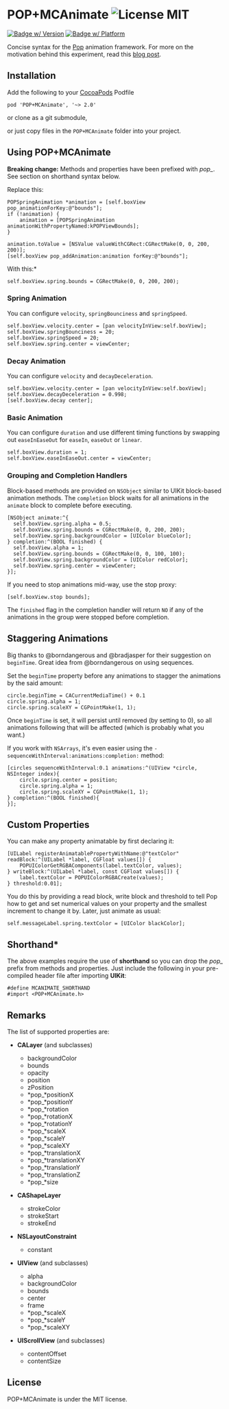 POP+MCAnimate ![License MIT](https://go-shields.herokuapp.com/license-MIT-blue.png)
=============

[![Badge w/ Version](https://cocoapod-badges.herokuapp.com/v/POP+MCAnimate/badge.png)](https://github.com/matthewcheok/POP-MCAnimate)
[![Badge w/ Platform](https://cocoapod-badges.herokuapp.com/p/POP+MCAnimate/badge.svg)](https://github.com/matthewcheok/POP-MCAnimate)

Concise syntax for the [Pop](https://github.com/facebook/pop) animation framework. For more on the motivation behind this experiment, read this [blog post](http://blog.matthewcheok.com/making-your-animations-pop/).

## Installation

Add the following to your [CocoaPods](http://cocoapods.org/) Podfile

    pod 'POP+MCAnimate', '~> 2.0'

or clone as a git submodule,

or just copy files in the ```POP+MCAnimate``` folder into your project.

## Using POP+MCAnimate

**Breaking change:** Methods and properties have been prefixed with *pop_*. See section on shorthand syntax below.

Replace this:

    POPSpringAnimation *animation = [self.boxView pop_animationForKey:@"bounds"];
    if (!animation) {
        animation = [POPSpringAnimation animationWithPropertyNamed:kPOPViewBounds];
    }

    animation.toValue = [NSValue valueWithCGRect:CGRectMake(0, 0, 200, 200)];
    [self.boxView pop_addAnimation:animation forKey:@"bounds"];

With this:*

    self.boxView.spring.bounds = CGRectMake(0, 0, 200, 200);

### Spring Animation

You can configure `velocity`, `springBounciness` and `springSpeed`.

    self.boxView.velocity.center = [pan velocityInView:self.boxView];
    self.boxView.springBounciness = 20;
    self.boxView.springSpeed = 20;
    self.boxView.spring.center = viewCenter;

### Decay Animation

You can configure `velocity` and `decayDeceleration`.

    self.boxView.velocity.center = [pan velocityInView:self.boxView];
    self.boxView.decayDeceleration = 0.998;
    [self.boxView.decay center];

### Basic Animation

You can configure `duration` and use different timing functions by swapping out `easeInEaseOut` for  `easeIn`, `easeOut` or `linear`.

    self.boxView.duration = 1;
    self.boxView.easeInEaseOut.center = viewCenter;


### Grouping and Completion Handlers

Block-based methods are provided on `NSObject` similar to UIKit block-based animation methods. The `completion` block waits for all animations in the `animate` block to complete before executing.

    [NSObject animate:^{
      self.boxView.spring.alpha = 0.5;
      self.boxView.spring.bounds = CGRectMake(0, 0, 200, 200);
      self.boxView.spring.backgroundColor = [UIColor blueColor];
    } completion:^(BOOL finished) {
      self.boxView.alpha = 1;
      self.boxView.spring.bounds = CGRectMake(0, 0, 100, 100);
      self.boxView.spring.backgroundColor = [UIColor redColor];
      self.boxView.spring.center = viewCenter;
    }];

If you need to stop animations mid-way, use the stop proxy:

    [self.boxView.stop bounds];

The `finished` flag in the completion handler will return `NO` if any of the animations in the group were stopped before completion.

## Staggering Animations

Big thanks to @borndangerous and @bradjasper for their suggestion on `beginTime`. Great idea from @borndangerous on using sequences.

Set the `beginTime` property before any animations to stagger the animations by the said amount:
```
circle.beginTime = CACurrentMediaTime() + 0.1
circle.spring.alpha = 1;
circle.spring.scaleXY = CGPointMake(1, 1);
```

Once `beginTime` is set, it will persist until removed (by setting to 0), so all animations following that will be affected (which is probably what you want.)

If you work with `NSArrays`, it's even easier using the `-sequenceWithInterval:animations:completion:` method:
```
[circles sequenceWithInterval:0.1 animations:^(UIView *circle, NSInteger index){
    circle.spring.center = position;
    circle.spring.alpha = 1;
    circle.spring.scaleXY = CGPointMake(1, 1);
} completion:^(BOOL finished){
}];
```

## Custom Properties

You can make any property animatable by first declaring it:

    [UILabel registerAnimatablePropertyWithName:@"textColor" readBlock:^(UILabel *label, CGFloat values[]) {
        POPUIColorGetRGBAComponents(label.textColor, values);
    } writeBlock:^(UILabel *label, const CGFloat values[]) {
        label.textColor = POPUIColorRGBACreate(values);
    } threshold:0.01];

You do this by providing a read block, write block and threshold to tell Pop how to get and set numerical values on your property and the smallest increment to change it by. Later, just animate as usual:

    self.messageLabel.spring.textColor = [UIColor blackColor];

## Shorthand*

The above examples require the use of **shorthand** so you can drop the *pop_* prefix from methods and properties. Just include the following in your pre-compiled header file after importing **UIKit**:

    #define MCANIMATE_SHORTHAND
    #import <POP+MCAnimate.h>

## Remarks

The list of supported properties are:
- **CALayer** (and subclasses)
  - backgroundColor
  - bounds
  - opacity
  - position
  - zPosition
  - *pop_*positionX
  - *pop_*positionY
  - *pop_*rotation
  - *pop_*rotationX
  - *pop_*rotationY
  - *pop_*scaleX
  - *pop_*scaleY
  - *pop_*scaleXY
  - *pop_*translationX
  - *pop_*translationXY
  - *pop_*translationY
  - *pop_*translationZ
  - *pop_*size


- **CAShapeLayer**
  - strokeColor
  - strokeStart
  - strokeEnd


- **NSLayoutConstraint**
  - constant


- **UIView** (and subclasses)
  - alpha
  - backgroundColor
  - bounds
  - center
  - frame
  - *pop_*scaleX
  - *pop_*scaleY
  - *pop_*scaleXY


- **UIScrollView** (and subclasses)
  - contentOffset
  - contentSize


## License

POP+MCAnimate is under the MIT license.
